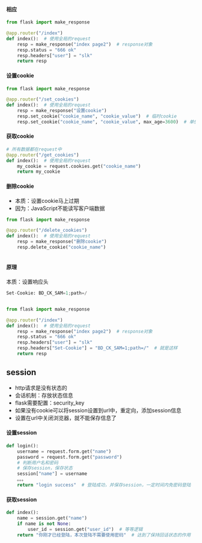 #### 相应

```python
from flask import make_response

@app.router("/index")
def index():  # 使用全局的request
	resp = make_response("index page2")  # response对象
	resp.status = "666 ok"
	resp.headers["user"] = "slk"
	return resp
```

#### 设置cookie

```python
from flask import make_response

@app.router("/set_cookies")
def index():  # 使用全局的request
	resp = make_response("设置cookie")
	resp.set_cookie("cookie_name", "cookie_value")  # 临时cookie
	resp.set_cookie("cookie_name", "cookie_value", max_age=3600)  # 单位：秒
```

#### 获取cookie

```python
# 所有数据都在request中
@app.router("/get_cookies")
def index():  # 使用全局的request
	my_cookie = request.cookies.get("cookie_name")
	return my_cookie
```

#### 删除cookie

- 本质：设置cookie马上过期
- 因为：JavaScript不能读写客户端数据

```python
from flask import make_response

@app.router("/delete_cookies")
def index():  # 使用全局的request
	resp = make_response("删除cookie")
	resp.delete_cookie("cookie_name")
	
```

#### 原理

本质：设置响应头

```python
Set-Cookie: BD_CK_SAM=1;path=/


from flask import make_response

@app.router("/index")
def index():  # 使用全局的request
	resp = make_response("index page2")  # response对象
	resp.status = "666 ok"
	resp.headers["user"] = "slk"
	resp.headers["Set-Cookie"] = "BD_CK_SAM=1;path=/"  # 就是这样
	return resp
```

## session

- http请求是没有状态的
- 会话机制：存放状态信息
- flask需要配置：security_key
- 如果没有cookie可以将session设置到url中，重定向，添加session信息
- 设置在url中关闭浏览器，就不能保存信息了

#### 设置session

```python
def login():
	username = request.form.get("name")
	password = request.form.get("password")
	# 判断用户名和密码
	# 保存session，保存状态
	session["name"] = username
	。。。
	return "login success"  # 登陆成功，并保存session，一定时间内免密码登陆
```

#### 获取session

```python
def index():
	name = session.get("name")
	if name is not None: 
		user_id = session.get("user_id")  # 等等逻辑
	return "你刚才已经登陆，本次登陆不需要使用密码"  # 达到了保持回话状态的作用
```

